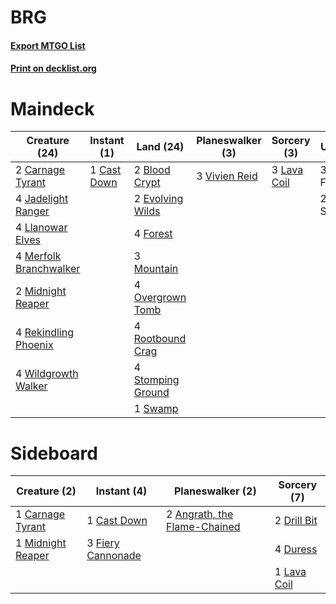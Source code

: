 # BRG

#### [Export MTGO List](../collection/BRG/BRG.txt)
#### [Print on decklist.org](http://decklist.org/?deckmain=2%09Blood%20Crypt%0A2%09Carnage%20Tyrant%0A1%09Cast%20Down%0A2%09Evolving%20Wilds%0A3%09Find/Finality%0A4%09Forest%0A4%09Jadelight%20Ranger%0A3%09Lava%20Coil%0A4%09Llanowar%20Elves%0A4%09Merfolk%20Branchwalker%0A2%09Midnight%20Reaper%0A3%09Mountain%0A4%09Overgrown%20Tomb%0A4%09Rekindling%20Phoenix%0A4%09Rootbound%20Crag%0A2%09Status/Statue%0A4%09Stomping%20Ground%0A1%09Swamp%0A3%09Vivien%20Reid%0A4%09Wildgrowth%20Walker&deckside=2%09Angrath,%20the%20Flame-Chained%0A1%09Carnage%20Tyrant%0A1%09Cast%20Down%0A2%09Drill%20Bit%0A4%09Duress%0A3%09Fiery%20Cannonade%0A1%09Lava%20Coil%0A1%09Midnight%20Reaper)
# Maindeck

|                                          Creature (24)                                          |                                     Instant (1)                                      |                                         Land (24)                                          |                                    Planeswalker (3)                                    |                                     Sorcery (3)                                      |  Unknown (5)  |
|-------------------------------------------------------------------------------------------------|--------------------------------------------------------------------------------------|--------------------------------------------------------------------------------------------|----------------------------------------------------------------------------------------|--------------------------------------------------------------------------------------|---------------|
|2 [Carnage Tyrant](http://gatherer.wizards.com/Pages/Card/Details.aspx?multiverseid=435334)      |1 [Cast Down](http://gatherer.wizards.com/Pages/Card/Details.aspx?multiverseid=442969)|2 [Blood Crypt](http://gatherer.wizards.com/Pages/Card/Details.aspx?multiverseid=97102)     |3 [Vivien Reid](http://gatherer.wizards.com/Pages/Card/Details.aspx?multiverseid=447344)|3 [Lava Coil](http://gatherer.wizards.com/Pages/Card/Details.aspx?multiverseid=452858)|3 Find/Finality|
|4 [Jadelight Ranger](http://gatherer.wizards.com/Pages/Card/Details.aspx?multiverseid=439793)    |                                                                                      |2 [Evolving Wilds](http://gatherer.wizards.com/Pages/Card/Details.aspx?multiverseid=426944) |                                                                                        |                                                                                      |2 Status/Statue|
|4 [Llanowar Elves](http://gatherer.wizards.com/Pages/Card/Details.aspx?multiverseid=129626)      |                                                                                      |4 [Forest](http://gatherer.wizards.com/Pages/Card/Details.aspx?multiverseid=129559)         |                                                                                        |                                                                                      |               |
|4 [Merfolk Branchwalker](http://gatherer.wizards.com/Pages/Card/Details.aspx?multiverseid=435353)|                                                                                      |3 [Mountain](http://gatherer.wizards.com/Pages/Card/Details.aspx?multiverseid=129649)       |                                                                                        |                                                                                      |               |
|2 [Midnight Reaper](http://gatherer.wizards.com/Pages/Card/Details.aspx?multiverseid=452827)     |                                                                                      |4 [Overgrown Tomb](http://gatherer.wizards.com/Pages/Card/Details.aspx?multiverseid=405103) |                                                                                        |                                                                                      |               |
|4 [Rekindling Phoenix](http://gatherer.wizards.com/Pages/Card/Details.aspx?multiverseid=439768)  |                                                                                      |4 [Rootbound Crag](http://gatherer.wizards.com/Pages/Card/Details.aspx?multiverseid=420934) |                                                                                        |                                                                                      |               |
|4 [Wildgrowth Walker](http://gatherer.wizards.com/Pages/Card/Details.aspx?multiverseid=435372)   |                                                                                      |4 [Stomping Ground](http://gatherer.wizards.com/Pages/Card/Details.aspx?multiverseid=405110)|                                                                                        |                                                                                      |               |
|                                                                                                 |                                                                                      |1 [Swamp](http://gatherer.wizards.com/Pages/Card/Details.aspx?multiverseid=129754)          |                                                                                        |                                                                                      |               |


# Sideboard

|                                        Creature (2)                                        |                                        Instant (4)                                         |                                           Planeswalker (2)                                            |                                     Sorcery (7)                                      |
|--------------------------------------------------------------------------------------------|--------------------------------------------------------------------------------------------|-------------------------------------------------------------------------------------------------------|--------------------------------------------------------------------------------------|
|1 [Carnage Tyrant](http://gatherer.wizards.com/Pages/Card/Details.aspx?multiverseid=435334) |1 [Cast Down](http://gatherer.wizards.com/Pages/Card/Details.aspx?multiverseid=442969)      |2 [Angrath, the Flame-Chained](http://gatherer.wizards.com/Pages/Card/Details.aspx?multiverseid=439809)|2 [Drill Bit](http://gatherer.wizards.com/Pages/Card/Details.aspx?multiverseid=457217)|
|1 [Midnight Reaper](http://gatherer.wizards.com/Pages/Card/Details.aspx?multiverseid=452827)|3 [Fiery Cannonade](http://gatherer.wizards.com/Pages/Card/Details.aspx?multiverseid=435297)|                                                                                                       |4 [Duress](http://gatherer.wizards.com/Pages/Card/Details.aspx?multiverseid=14557)    |
|                                                                                            |                                                                                            |                                                                                                       |1 [Lava Coil](http://gatherer.wizards.com/Pages/Card/Details.aspx?multiverseid=452858)|

